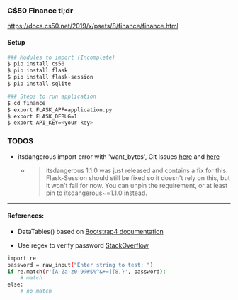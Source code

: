 ### C$50 Finance tl;dr 
https://docs.cs50.net/2019/x/psets/8/finance/finance.html

#### Setup 
```sh
### Modules to import (Incomplete)
$ pip install cs50
$ pip install flask
$ pip install flask-session
$ pip install sqlite

### Steps to run application
$ cd finance
$ export FLASK_APP=application.py
$ export FLASK_DEBUG=1
$ export API_KEY=<your key> 
```

### TODOS
- itsdangerous import error with 'want_bytes', Git Issues [here](https://github.com/fengsp/flask-session/issues/89) and [here](https://github.com/infobyte/faraday/issues/299)
    - > itsdangerous 1.1.0 was just released and contains a fix for this. Flask-Session should still be fixed so it doesn't rely on this, but it won't fail for now. You can unpin the requirement, or at least pin to itsdangerous~=1.1.0 instead.

----

#### References:

- DataTables() based on [Bootstrap4 documentation](https://datatables.net/examples/styling/bootstrap4)

- Use regex to verify password [StackOverflow](https://stackoverflow.com/a/2990682/4443518)
```sh
import re
password = raw_input("Enter string to test: ")
if re.match(r'[A-Za-z0-9@#$%^&+=]{8,}', password):
    # match
else:
    # no match
```



